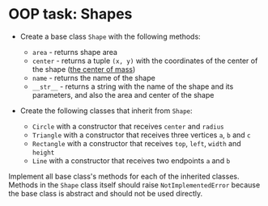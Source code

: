 # OOP task: Shapes

- Create a base class `Shape` with the following methods:
  - `area` - returns shape area
  - `center` - returns a tuple `(x, y)` with the coordinates of the center of the shape ([the center of mass](https://en.wikipedia.org/wiki/Center_of_mass))
  - `name` - returns the name of the shape
  - `__str__` - returns a string with the name of the shape and its parameters, and also the area and center of the shape

- Create the following classes that inherit from `Shape`:
  - `Circle` with a constructor that receives `center` and `radius`
  - `Triangle` with a constructor that receives three vertices `a`, `b` and `c`
  - `Rectangle` with a constructor that receives `top`, `left`, `width` and `height`
  - `Line` with a constructor that receives two endpoints `a` and `b`

Implement all base class's methods for each of the inherited classes.
Methods in the `Shape` class itself should raise `NotImplementedError` because the base class is abstract and should not be used directly.
